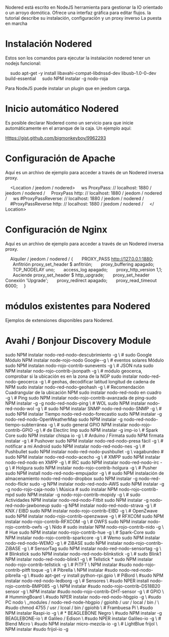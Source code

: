 Nodered está escrito en NodeJS herramienta para gestionar la IO orientado o un arroyo
domótica. Ofrece una interfaz gráfica para editar flujos. la
tutorial describe su instalación, configuración y un proxy inverso
La puesta en marcha

Instalación Nodered
=======================

Estos son los comandos para ejecutar la instalación nodered tener un nodejs
funcional:

    sudo apt-get -y install libavahi-compat-libdnssd-dev libusb-1.0-0-dev build-essential
    sudo NPM instalar -g nodo-roja

Para NodeJS puede instalar un plugin que en jeedom
carga.

Inicio automático Nodered
================================

Es posible declarar Nodered como un servicio para que
inicie automáticamente en el arranque de la caja. Un ejemplo aquí:

<Https://gist.github.com/bigmonkeyboy/9962293>

Configuración de Apache
======================

Aquí es un archivo de ejemplo para acceder a través de un Nodered inversa
proxy.

    <Location / jeedom / nodered>
    ws ProxyPass: // localhost: 1880 / jeedom / nodered /
    ProxyPass http: // localhost: 1880 / jeedom / nodered /
    ws #ProxyPassReverse: // localhost: 1880 / jeedom / nodered /
    #ProxyPassReverse http: // localhost: 1880 / jeedom / nodered /
    </ Location>

Configuración de Nginx
======================

Aquí es un archivo de ejemplo para acceder a través de un Nodered inversa
proxy.

    Alquiler / jeedom / nodered / {
      PROXY_PASS http://127.0.0.1:1880;
      Anfitrión proxy_set_header $ anfitrión;
      proxy_buffering apagado;
      TCP_NODELAY uno;
      access_log apagado;
      proxy_http_version 1,1;
      Asciende proxy_set_header $ http_upgrade;
      proxy_set_header Conexión 'Upgrade';
      proxy_redirect apagado;
      proxy_read_timeout 6000;
    }

módulos existentes para Nodered
==============================

Ejemplos de extensiones disponibles para Nodered.

Avahi / Bonjour Discovery Module
==============================

sudo NPM instalar nodo-red-nodo-descubrimiento -g \ # sudo Google Módulo NPM
instalar node-rojo-nodo Google--g \ # eventos solares Módulo sudo NPM instalan
nodo-rojo-contrib-sunevents -g \ # JSON ruta sudo NPM instalar
nodo-rojo-contrib-jsonpath -g \ # módulo geocerca, comprobar si la ubicación
es en la zona de la NGP sudo instalar nodo-red-nodo-geocerca -g \ # geohas, decodificar
latitud longitud de cadena de NPM sudo instalar nodo-red-nodo-geohash -g
\ # Recomendación Cuadrangular de la ubicación NPM sudo instalar
nodo-red-nodo en cuadro -g \ # Ping sudo NPM instalar
nodo-rojo-contrib-avanzada de ping-sudo NPM instalar -g -g nodo-red-nodo-ping
\ # WOL sudo NPM instalar nodo-red-nodo-wol -g \ # sudo NPM instalar SNMP
nodo-red-nodo-SNMP -g \ # sudo NPM instalar Tiempo
nodo-red-nodo-forecastio sudo NPM instalar -g
nodo-red-nodo-OpenWeatherMap sudo NPM instalar -g
nodo-red-nodo-tiempo-subterránea -g \ # sudo general GPIO NPM instalar
nodo-rojo-contrib-GPIO -g \ # de Electirc Imp sudo NPM instalar -g imp-io \ #
Spark Core sudo NPM instalar chispa io -g \ # Arduino / Firmata sudo NPM
firmata instalar -g \ # Pushover sudo NPM instalar nodo-red-nodo-presa fácil
-g \ # notificar a mi Android sudo NPM instalar nodo-red-nodo-nes -g \ #
Pushbullet sudo NPM instalar nodo-red-nodo-pushbullet -g \ vagabundeo # sudo
NPM instalar nodo-red-nodo-acecho -g \ # XMPP sudo NPM instalar
nodo-red-nodo en XMPP -g \ # IRC sudo NPM instalar nodo-red-nodo-irc -g \ #
Holgura sudo NPM instalar nodo-rojo-contrib-holgura -g \ # Pusher sudo NPM
install nodo-red-nodo-empujador -g \ # sudo NPM instalación de almacenamiento
nodo-red-nodo-dropbox sudo NPM instalar -g nodo-red-nodo-flickr sudo -g
NPM instalar nodo-red-nodo-AWS sudo NPM instalar -g -g nodo-rojo-caja-nodo
\ Música # sudo instalar NPM nodo-rojo-contrib-mpd sudo NPM instalar -g
nodo-rojo-contrib-mopidy -g \ # sudo Actividades NPM instalar
nodo-red-nodo-Fitbit sudo NPM instalar -g nodo-red-nodo-jawboneup sudo -g
NPM instalar nodo-red-nodo-strava -g \ # KNX / EIBD sudo NPM instalar
nodo-rojo-contrib-EIBD -g \ # OpenZwave sudo NPM instalar
nodo-rojo-contrib-openzwave -g \ # RFXCOM sudo NPM instalar
nodo-rojo-contrib-RFXCOM -g \ # OWFS sudo NPM instalar
nodo-rojo-contrib-owfs -g \ Nido # sudo instalar NPM nodo-rojo-contrib-nido
-g \ # Hue sudo NPM instalar nodo-rojo-contrib-hue -g \ # Spark-Core sudo
NPM instalar nodo-rojo-contrib-sparkcore -g \ # Wemo sudo NPM instalar
nodo-red-nodo-WEMO -g \ # ZiBASE sudo NPM instalar nodo-rojo-contrib-ZiBASE
-g \ # SensorTag sudo NPM instalar nodo-red-nodo-sensortag -g \ #
Blinkstick sudo NPM instalar nodo-red-nodo-blinkstick -g \ # sudo Blink1
NPM instalar nodo-red-nodo-blink1 -g \ # Tellstick * sudo NPM instalar
nodo-rojo-contrib-tellstick -g \ # PiTFT \ NPM instalar #sudo
nodo-rojo-contrib-pitft toque -g \ # Pibrella \ NPM instalar #sudo
nodo-red-nodo-pibrella -g \ #sudo apt-get -y install python-rpi.gpio \ #
PiBord \ #sudo NPM instalar nodo-red-nodo-ledborg -g \ # Sensores \ #sudo NPER
install nodo-rojo-contrib-BMP085 -g \ NPM instalar #sudo
nodo-rojo-contrib-DS18B20 sensor -g \ NPM instalar #sudo
nodo-rojo-contrib-DHT-sensor -g \ # GPIO \ # HummingBoard \ #sudo NPER
instalar nodo-red-nodo-hbgpio -g \ #sudo PC
nodo \ _modules / nodo-red-node-hbgpio / gpiohb / usr / local / bin / \ #sudo chmod
4755 / usr / lcoal / bin / gpiohb \ # Frambuesa Pi \ #sudo NPM instalar Raspi-io
-g \ # * BEAGLEBONE Negro \ #sudo NPM instalar -g BEAGLEBONE-io \ #
Galileo / Edison \ #sudo NPER instalar Galileo-io -g \ # Blend Micro \ #sudo
NPM instalar micro-mezcla-io -g \ # LightBlue frijol \ NPM instalar #sudo
frijol-io -g
